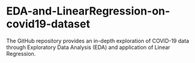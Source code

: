# EDA-and-LinearRegression-on-covid19-dataset
 The GitHub repository provides an in-depth exploration of COVID-19 data through Exploratory Data Analysis (EDA) and application of Linear Regression. 
